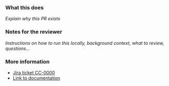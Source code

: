 ### What this does

_Explain why this PR exists_

### Notes for the reviewer

_Instructions on how to run this locally, background context, what to review, questions…_

### More information

- [Jira ticket CC-0000](https://vulnmapsec.atlassian.net/browse/CC-0000)
- [Link to documentation](https://github.com/khulnasoft-lab/registry/wiki/)

